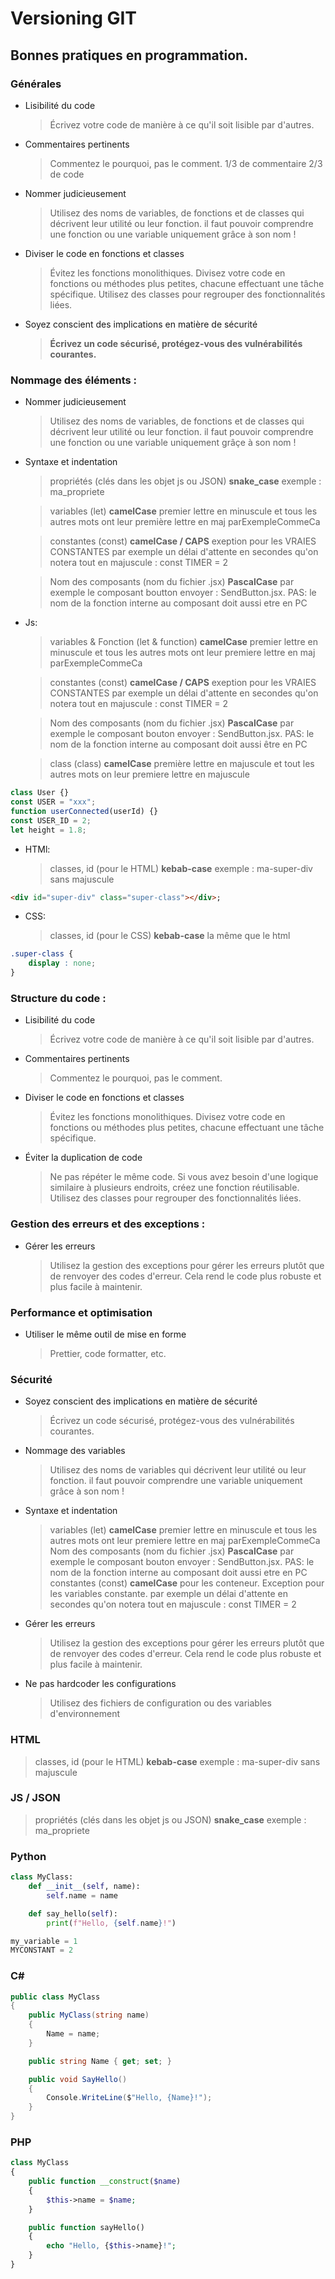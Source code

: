 [//]: <> (https://stackedit.io/app#)

# Versioning GIT

## Bonnes pratiques en programmation.

### Générales

-   Lisibilité du code
    > Écrivez votre code de manière à ce qu'il soit lisible par d'autres.
-   Commentaires pertinents
    > Commentez le pourquoi, pas le comment. 1/3 de commentaire 2/3 de code
-   Nommer judicieusement
    > Utilisez des noms de variables, de fonctions et de classes qui décrivent leur utilité ou leur fonction. il faut pouvoir comprendre une fonction ou une variable uniquement grâce à son nom !
-   Diviser le code en fonctions et classes
    > Évitez les fonctions monolithiques. Divisez votre code en fonctions ou méthodes plus petites, chacune effectuant une tâche spécifique. Utilisez des classes pour regrouper des fonctionnalités liées.
-   Soyez conscient des implications en matière de sécurité
    > **Écrivez un code sécurisé, protégez-vous des vulnérabilités courantes.**

### Nommage des éléments :

-   Nommer judicieusement

    > Utilisez des noms de variables, de fonctions et de classes qui décrivent leur utilité ou leur fonction. il faut pouvoir comprendre une fonction ou une variable uniquement grâçe à son nom !

-   Syntaxe et indentation

    > propriétés (clés dans les objet js ou JSON) **snake_case** exemple : ma_propriete

    > variables (let) **camelCase** premier lettre en minuscule et tous les autres mots ont leur première lettre en maj parExempleCommeCa

    > constantes (const) **camelCase / CAPS** exeption pour les VRAIES CONSTANTES par exemple un délai d'attente en secondes qu'on notera tout en majuscule : const TIMER = 2

    > Nom des composants (nom du fichier .jsx) **PascalCase** par exemple le composant boutton envoyer : SendButton.jsx. PAS: le nom de la fonction interne au composant doit aussi etre en PC

-   Js:
    > variables & Fonction (let & function) **camelCase** premier lettre en minuscule et tous les autres mots ont leur premiere lettre en maj parExempleCommeCa
    
    > constantes (const) **camelCase / CAPS** exeption pour les VRAIES CONSTANTES par exemple un délai d'attente en secondes qu'on notera tout en majuscule : const TIMER = 2
    
    > Nom des composants (nom du fichier .jsx) **PascalCase** par exemple le composant bouton envoyer : SendButton.jsx. PAS: le nom de la fonction interne au composant doit aussi être en PC

    > class (class) **camelCase** première lettre en majuscule et tout les autres mots on leur premiere lettre en majuscule
```js
class User {}
const USER = "xxx";
function userConnected(userId) {}
const USER_ID = 2;
let height = 1.8;
```

-   HTMl:
    > classes, id (pour le HTML) **kebab-case** exemple : ma-super-div sans majuscule

```html
<div id="super-div" class="super-class"></div>;
```

-   CSS: 
    > classes, id (pour le CSS) **kebab-case** la même que le html

```css
.super-class {
    display : none;
}
```

### Structure du code :

-   Lisibilité du code
    > Écrivez votre code de manière à ce qu'il soit lisible par d'autres.
-   Commentaires pertinents
    > Commentez le pourquoi, pas le comment.
-   Diviser le code en fonctions et classes
    > Évitez les fonctions monolithiques. Divisez votre code en fonctions ou méthodes plus petites, chacune effectuant une tâche spécifique.
-   Éviter la duplication de code
    > Ne pas répéter le même code. Si vous avez besoin d'une logique similaire à plusieurs endroits, créez une fonction réutilisable.
    > Utilisez des classes pour regrouper des fonctionnalités liées.

### Gestion des erreurs et des exceptions :

-   Gérer les erreurs
    > Utilisez la gestion des exceptions pour gérer les erreurs plutôt que de renvoyer des codes d'erreur. Cela rend le code plus robuste et plus facile à maintenir.

### Performance et optimisation

-   Utiliser le même outil de mise en forme
    > Prettier, code formatter, etc.

### Sécurité

-   Soyez conscient des implications en matière de sécurité
    > Écrivez un code sécurisé, protégez-vous des vulnérabilités courantes.
-   Nommage des variables
    > Utilisez des noms de variables qui décrivent leur utilité ou leur fonction. il faut pouvoir comprendre une variable uniquement grâce à son nom !
-   Syntaxe et indentation
    > variables (let) **camelCase** premier lettre en minuscule et tous les autres mots ont leur premiere lettre en maj parExempleCommeCa
    > Nom des composants (nom du fichier .jsx) **PascalCase** par exemple le composant bouton envoyer : SendButton.jsx. PAS: le nom de la fonction interne au composant doit aussi etre en PC
    > constantes (const) **camelCase** pour les conteneur. Exception pour les variables constante. par exemple un délai d'attente en secondes qu'on notera tout en majuscule : const TIMER = 2

-   Gérer les erreurs
    > Utilisez la gestion des exceptions pour gérer les erreurs plutôt que de renvoyer des codes d'erreur. Cela rend le code plus robuste et plus facile à maintenir.
-   Ne pas hardcoder les configurations
    > Utilisez des fichiers de configuration ou des variables d'environnement


### HTML

> classes, id (pour le HTML) **kebab-case** exemple : ma-super-div sans majuscule

### JS / JSON

> propriétés (clés dans les objet js ou JSON) **snake_case** exemple : ma_propriete

### Python
```python
class MyClass:
    def __init__(self, name):
        self.name = name

    def say_hello(self):
        print(f"Hello, {self.name}!")

my_variable = 1
MYCONSTANT = 2
```

### C#
    
```csharp
public class MyClass
{
    public MyClass(string name)
    {
        Name = name;
    }

    public string Name { get; set; }

    public void SayHello()
    {
        Console.WriteLine($"Hello, {Name}!");
    }
}
```

### PHP
```php
class MyClass
{
    public function __construct($name)
    {
        $this->name = $name;
    }

    public function sayHello()
    {
        echo "Hello, {$this->name}!";
    }
}
```

